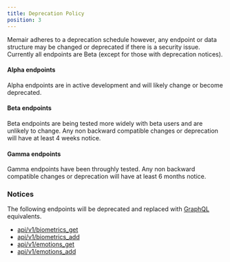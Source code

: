 ```yaml
---
title: Deprecation Policy
position: 3
---
```


Memair adheres to a deprecation schedule however, any endpoint or data structure may be changed or deprecated if there is a security issue. Currently all endpoints are Beta (except for those with deprecation notices).

#### Alpha endpoints
Alpha endpoints are in active development and will likely change or become deprecated.

#### Beta endpoints
Beta endpoints are being tested more widely with beta users and are unlikely to change. Any non backward compatible changes or deprecation will have at least 4 weeks notice.

#### Gamma endpoints
Gamma endpoints have been throughly tested. Any non backward compatible changes or deprecation will have at least 6 months notice.

### Notices

The following endpoints will be deprecated and replaced with [GraphQL](/#graphqlgraphql) equivalents.

* [api/v1/biometrics_get](#restbiometrics_get)
* [api/v1/biometrics_add](#restsbiometrics_add)
* [api/v1/emotions_get](#restsemotions_get)
* [api/v1/emotions_add](#restsemotions_add)
